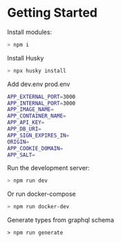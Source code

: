 # Getting Started

Install modules:

```bash
> npm i
```

Install Husky

```bash
> npx husky install
```

Add dev.env prod.env
```bash
APP_EXTERNAL_PORT=3000
APP_INTERNAL_PORT=3000
APP_IMAGE_NAME=
APP_CONTAINER_NAME=
APP_API_KEY=
APP_DB_URI=
APP_SIGN_EXPIRES_IN=
ORIGIN=
APP_COOKIE_DOMAIN=
APP_SALT=
```

Run the development server:

```bash
> npm run dev
```

Or run docker-compose
```bash
> npm run docker-dev
```

Generate types from graphql schema
```
> npm run generate
```